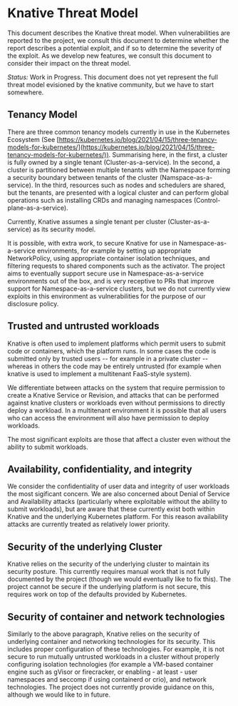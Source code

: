 # Knative Threat Model

This document describes the Knative threat model. When vulnerabilities are
reported to the project, we consult this document to determine whether the
report describes a potential exploit, and if so to determine the severity of
the exploit. As we develop new features, we consult this document to consider
their impact on the threat model.

*Status:* Work in Progress. This document does not yet represent the full
threat model evisioned by the knative community, but we have to start
somewhere.

## Tenancy Model

There are three common tenancy models currently in use in the Kubernetes
Ecosystem (See
[https://kubernetes.io/blog/2021/04/15/three-tenancy-models-for-kubernetes/](https://kubernetes.io/blog/2021/04/15/three-tenancy-models-for-kubernetes/)).
Summarising here, in the first, a cluster is fully owned by a single tenant
(Cluster-as-a-service).
In the second, a cluster is partitioned between multiple tenants with the
Namespace forming a security boundary between tenants of the cluster
(Namspace-as-a-service).
In the third, resources such as nodes and schedulers are shared, but the
tenants, are presented with a logical cluster and can perform global operations
such as installing CRDs and managing namespaces (Control-plane-as-a-service).

Currently, Knative assumes a single tenant per cluster (Cluster-as-a-service)
as its security model.

It is possible, with extra work, to secure Knative for use in
Namespace-as-a-service environments, for example by setting up appropriate
NetworkPolicy, using appropriate container isolation techniques, and filtering
requests to shared components such as the activator. The project aims to
eventually support secure use in Namespace-as-a-service environments out of the
box, and is very receptive to PRs that improve support for
Namespace-as-a-service clusters, but we do not currently view exploits in this
environment as vulnerabilities for the purpose of our disclosure policy.

## Trusted and untrusted workloads

Knative is often used to implement platforms which permit users to submit code
or containers, which the platform runs. In some cases the code is submitted
only by trusted users -- for example in a private cluster -- whereas in others
the code may be entirely untrusted (for example when knative is used to
implement a multitenant FaaS-style system).

We differentiate between attacks on the system that require permission to
create a Knative Service or Revision, and attacks that can be performed against
knative clusters or workloads even without permissions to directly deploy a
workload. In a multitenant environment it is possible that all users who can
access the environment will also have permission to deploy workloads.

The most significant exploits are those that affect a cluster even without the
ability to submit workloads.

## Availability, confidentiality, and integrity

We consider the confidentiality of user data and integrity of user workloads
the most sigificant concern. We are also concerned about Denial of Service and
Availability attacks (particularly where exploitable without the ability to
submit workloads), but are aware that these currently exist both within Knative
and the underlying Kubernetes platform. For this reason availability attacks
are currently treated as relatively lower priority.

## Security of the underlying Cluster

Knative relies on the security of the underlying cluster to maintain its security
posture. This currently requires manual work that is not fully documented by
the project (though we would eventually like to fix this). 
The project cannot be secure if the underlying platform is not secure,
this requires work on top of the defaults provided by Kubernetes.

## Security of container and network technologies

Similarly to the above paragraph, Knative relies on the security of underlying
container and networking technologies for its security. This includes proper
configuration of these technologies. For example, it is not secure to run
mutually untrusted workloads in a cluster without properly configuring
isolation technologies (for example a VM-based container engine such as gVisor
or firecracker, or enabling - at least - user namespaces and seccomp if using
containerd or crio), and network technologies. The project does not currently
provide guidance on this, although we would like to in future.
